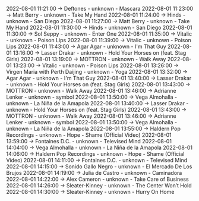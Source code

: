2022-08-01 11:21:00 -> Deftones - unknown - Mascara
2022-08-01 11:23:00 -> Matt Berry - unknown - Take My Hand
2022-08-01 11:24:00 -> Hinds - unknown - San Diego
2022-08-01 11:27:00 -> Matt Berry - unknown - Take My Hand
2022-08-01 11:30:00 -> Hinds - unknown - San Diego
2022-08-01 11:30:00 -> Sol Seppy - unknown - Enter One
2022-08-01 11:35:00 -> Vitalic - unknown - Poison Lips
2022-08-01 11:39:00 -> Vitalic - unknown - Poison Lips
2022-08-01 11:43:00 -> Agar Agar - unknown - I'm That Guy
2022-08-01 13:16:00 -> Lasser Drakar - unknown - Hold Your Horses on (feat. Stag Girls)
2022-08-01 13:19:00 -> MOTTRON - unknown - Walk Away
2022-08-01 13:23:00 -> Vitalic - unknown - Poison Lips
2022-08-01 13:26:00 -> Virgen Maria with Perth Daijing - unknown - Yoga
2022-08-01 13:32:00 -> Agar Agar - unknown - I'm That Guy
2022-08-01 13:40:00 -> Lasser Drakar - unknown - Hold Your Horses on (feat. Stag Girls)
2022-08-01 13:43:00 -> MOTTRON - unknown - Walk Away
2022-08-01 13:46:00 -> Adrianne Lenker - unknown - symbol
2022-08-01 13:50:00 -> Vega Almohalla - unknown - La Niña de la Amapola
2022-08-01 13:40:00 -> Lasser Drakar - unknown - Hold Your Horses on (feat. Stag Girls)
2022-08-01 13:43:00 -> MOTTRON - unknown - Walk Away
2022-08-01 13:46:00 -> Adrianne Lenker - unknown - symbol
2022-08-01 13:50:00 -> Vega Almohalla - unknown - La Niña de la Amapola
2022-08-01 13:55:00 -> Haldern Pop Recordings - unknown - Hope - Shame (Official Video)
2022-08-01 13:59:00 -> Fontaines D.C. - unknown - Televised Mind
2022-08-01 14:04:00 -> Vega Almohalla - unknown - La Niña de la Amapola
2022-08-01 14:06:00 -> Haldern Pop Recordings - unknown - Hope - Shame (Official Video)
2022-08-01 14:11:00 -> Fontaines D.C. - unknown - Televised Mind
2022-08-01 14:15:00 -> Sonido Gallo Negro - unknown - El Mercado De Los Brujos
2022-08-01 14:19:00 -> Julia de Castro - unknown - Caminadora
2022-08-01 14:22:00 -> Alex Cameron - unknown - Take Care of Business
2022-08-01 14:26:00 -> Sleater-Kinney - unknown - The Center Won’t Hold
2022-08-01 14:30:00 -> Sleater-Kinney - unknown - Hurry On Home
